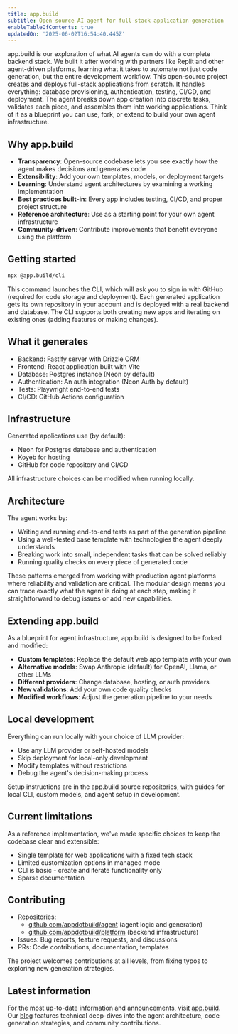 ```yaml
---
title: app.build
subtitle: Open-source AI agent for full-stack application generation
enableTableOfContents: true
updatedOn: '2025-06-02T16:54:40.445Z'
---
```


app.build is our exploration of what AI agents can do with a complete backend stack. We built it after working with partners like Replit and other agent-driven platforms, learning what it takes to automate not just code generation, but the entire development workflow. This open-source project creates and deploys full-stack applications from scratch. It handles everything: database provisioning, authentication, testing, CI/CD, and deployment. The agent breaks down app creation into discrete tasks, validates each piece, and assembles them into working applications. Think of it as a blueprint you can use, fork, or extend to build your own agent infrastructure.

## Why app.build

- **Transparency**: Open-source codebase lets you see exactly how the agent makes decisions and generates code
- **Extensibility**: Add your own templates, models, or deployment targets
- **Learning**: Understand agent architectures by examining a working implementation
- **Best practices built-in**: Every app includes testing, CI/CD, and proper project structure
- **Reference architecture**: Use as a starting point for your own agent infrastructure
- **Community-driven**: Contribute improvements that benefit everyone using the platform

## Getting started

```bash
npx @app.build/cli
```

This command launches the CLI, which will ask you to sign in with GitHub (required for code storage and deployment). Each generated application gets its own repository in your account and is deployed with a real backend and database. The CLI supports both creating new apps and iterating on existing ones (adding features or making changes).

## What it generates

- Backend: Fastify server with Drizzle ORM
- Frontend: React application built with Vite
- Database: Postgres instance (Neon by default)
- Authentication: An auth integration (Neon Auth by default)
- Tests: Playwright end-to-end tests
- CI/CD: GitHub Actions configuration

## Infrastructure

Generated applications use (by default):

- Neon for Postgres database and authentication
- Koyeb for hosting
- GitHub for code repository and CI/CD

All infrastructure choices can be modified when running locally.

## Architecture

The agent works by:

- Writing and running end-to-end tests as part of the generation pipeline
- Using a well-tested base template with technologies the agent deeply understands
- Breaking work into small, independent tasks that can be solved reliably
- Running quality checks on every piece of generated code

These patterns emerged from working with production agent platforms where reliability and validation are critical. The modular design means you can trace exactly what the agent is doing at each step, making it straightforward to debug issues or add new capabilities.

## Extending app.build

As a blueprint for agent infrastructure, app.build is designed to be forked and modified:

- **Custom templates**: Replace the default web app template with your own
- **Alternative models**: Swap Anthropic (default) for OpenAI, Llama, or other LLMs
- **Different providers**: Change database, hosting, or auth providers
- **New validations**: Add your own code quality checks
- **Modified workflows**: Adjust the generation pipeline to your needs

## Local development

Everything can run locally with your choice of LLM provider:

- Use any LLM provider or self-hosted models
- Skip deployment for local-only development
- Modify templates without restrictions
- Debug the agent's decision-making process

Setup instructions are in the app.build source repositories, with guides for local CLI, custom models, and agent setup in development.

## Current limitations

As a reference implementation, we've made specific choices to keep the codebase clear and extensible:

- Single template for web applications with a fixed tech stack
- Limited customization options in managed mode
- CLI is basic - create and iterate functionality only
- Sparse documentation

## Contributing

- Repositories:
  - [github.com/appdotbuild/agent](https://github.com/appdotbuild/agent) (agent logic and generation)
  - [github.com/appdotbuild/platform](https://github.com/appdotbuild/platform) (backend infrastructure)
- Issues: Bug reports, feature requests, and discussions
- PRs: Code contributions, documentation, templates

The project welcomes contributions at all levels, from fixing typos to exploring new generation strategies.

## Latest information

For the most up-to-date information and announcements, visit [app.build](https://app.build/). Our [blog](https://app.build/blog/) features technical deep-dives into the agent architecture, code generation strategies, and community contributions.
